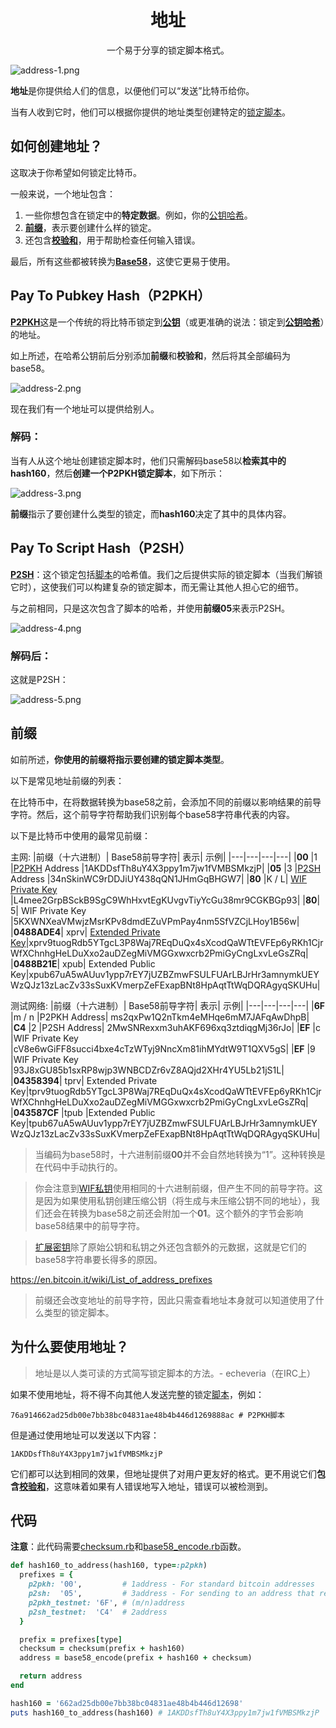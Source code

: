 # <center>地址</center>
<center>一个易于分享的锁定脚本格式。</center>

![address-1.png](img/address-1%20(1).png)

**地址**是你提供给人们的信息，以便他们可以“发送”比特币给你。

当有人收到它时，他们可以根据你提供的地址类型创建特定的[锁定脚本](../../Transaction/Transaction%20Data/output/scriptPubKey/scriptPubKey.md)。

## 如何创建地址？

这取决于你希望如何锁定比特币。

一般来说，一个地址包含：

1. 一些你想包含在锁定中的**特定数据**。例如，你的[公钥哈希](../Public%20Key/Public%20Key%20Hash/public-key-hash.md)。
2. [**前缀**](#前缀)，表示要创建什么样的锁定。
3. 还包含[**校验和**](../Checksum/Checksum.md)，用于帮助检查任何输入错误。

最后，所有这些都被转换为[**Base58**](../Base58/Base58.md)，这使它更易于使用。

## Pay To Pubkey Hash（P2PKH）
[**P2PKH**](../../Script/P2PKH/P2PKH.md)这是一个传统的将比特币锁定到[**公钥**](../Public%20Key/Public%20Key.md)（或更准确的说法：锁定到[**公钥哈希**](../Public%20Key/Public%20Key%20Hash/public-key-hash.md)）的地址。

如上所述，在哈希公钥前后分别添加**前缀**和**校验和**，然后将其全部编码为base58。

![address-2.png](img/address-2%20(1).png)

现在我们有一个地址可以提供给别人。 

### 解码：
当有人从这个地址创建锁定脚本时，他们只需解码base58以**检索其中的hash160**，然后**创建一个P2PKH锁定脚本**，如下所示：

![address-3.png](img/address-3%20(1).png)

**前缀**指示了要创建什么类型的锁定，而**hash160**决定了其中的具体内容。

## Pay To Script Hash（P2SH）
[**P2SH**](../../Script/P2SH/P2SH.md)：这个锁定包括[脚本](../../Script/Script.md)的哈希值。我们之后提供实际的锁定脚本（当我们解锁它时），这使我们可以构建复杂的锁定脚本，而无需让其他人担心它的细节。

与之前相同，只是这次包含了脚本的哈希，并使用**前缀05**来表示P2SH。

![address-4.png](img/address-4%20(1).png)

### 解码后：
这就是P2SH：

![address-5.png](img/address-5%20(1).png)

## 前缀
如前所述，**你使用的前缀将指示要创建的锁定脚本类型**。

以下是常见地址前缀的列表：

在比特币中，在将数据转换为base58之前，会添加不同的前缀以影响结果的前导字符。然后，这个前导字符帮助我们识别每个base58字符串代表的内容。

以下是比特币中使用的最常见前缀：

主网:
|前缀（十六进制）|	Base58前导字符|	表示|	示例|
|---|---|---|---|
|**00**	|1	|[P2PKH](../../Script/P2PKH/P2PKH.md) Address	|1AKDDsfTh8uY4X3ppy1m7jw1fVMBSMkzjP|
|**05**	|3	|[P2SH](../../Script/P2SH/P2SH.md) Address	|34nSkinWC9rDDJiUY438qQN1JHmGqBHGW7|
|**80**	|K / L|	[WIF Private Key](../Private%20Key/WIF%20Private%20Key/WIF%20Private%20Key.md) 	|L4mee2GrpBSckB9SgC9WhHxvtEgKUvgvTiyYcGu38mr9CGKBGp93|
|**80**|	5|	WIF Private Key 	|5KXWNXeaVMwjzMsrKPv8dmdEZuVPmPay4nm5SfVZCjLHoy1B56w|
|**0488ADE4**|	xprv|	[Extended Private Key](../../HD%20Wallets/Extended%20Keys/Extended%20Keys.md)|xprv9tuogRdb5YTgcL3P8Waj7REqDuQx4sXcodQaWTtEVFEp6yRKh1CjrWfXChnhgHeLDuXxo2auDZegMiVMGGxwxcrb2PmiGyCngLxvLeGsZRq|
|**0488B21E**|	xpub|	Extended Public Key|xpub67uA5wAUuv1ypp7rEY7jUZBZmwFSULFUArLBJrHr3amnymkUEYWzQJz13zLacZv33sSuxKVmerpZeFExapBNt8HpAqtTtWqDQRAgyqSKUHu|

测试网络:
|前缀（十六进制）|	Base58前导字符|	表示|	示例|
|---|---|---|---|
|**6F**	|m / n	|P2PKH Address|	ms2qxPw1Q2nTkm4eMHqe6mM7JAFqAwDhpB|
|**C4**	|2	|P2SH Address|	2MwSNRexxm3uhAKF696xq3ztdiqgMj36rJo|
|**EF**	|c	|WIF Private Key 	|cV8e6wGiFF8succi4bxe4cTzWTyj9NncXm81ihMYdtW9T1QXV5gS|
|**EF**	|9	|WIF Private Key 	|93J8xGU85b1sxRP8wjp3WNBCDZr6vZ8AQjd2XHr4YU5Lb21jS1L|
|**04358394**|	tprv|	Extended Private Key|tprv9tuogRdb5YTgcL3P8Waj7REqDuQx4sXcodQaWTtEVFEp6yRKh1CjrWfXChnhgHeLDuXxo2auDZegMiVMGGxwxcrb2PmiGyCngLxvLeGsZRq|
|**043587CF**	|tpub	|Extended Public Key|tpub67uA5wAUuv1ypp7rEY7jUZBZmwFSULFUArLBJrHr3amnymkUEYWzQJz13zLacZv33sSuxKVmerpZeFExapBNt8HpAqtTtWqDQRAgyqSKUHu|

>当编码为base58时，十六进制前缀**00**并不会自然地转换为“1”。这种转换是在代码中手动执行的。

>你会注意到[WIF私钥](../../Keys/Private%20Key/WIF%20Private%20Key/WIF%20Private%20Key.md)使用相同的十六进制前缀，但产生不同的前导字符。这是因为如果使用私钥创建压缩公钥（将生成与未压缩公钥不同的地址），我们还会在转换为base58之前还会附加一个**01**。这个额外的字节会影响base58结果中的前导字符。

>[扩展密钥](../../HD%20Wallets/Extended%20Keys/Extended%20Keys.md)除了原始公钥和私钥之外还包含额外的元数据，这就是它们的base58字符串要长得多的原因。

https://en.bitcoin.it/wiki/List_of_address_prefixes

>前缀还会改变地址的前导字符，因此只需查看地址本身就可以知道使用了什么类型的锁定脚本。

## 为什么要使用地址？
>地址是以人类可读的方式简写锁定脚本的方法。- echeveria（在IRC上）

如果不使用地址，将不得不向其他人发送完整的锁定[脚本](../../Script/Script.md)，例如：
```
76a914662ad25db00e7bb38bc04831ae48b4b446d1269888ac # P2PKH脚本
```
但是通过使用地址可以发送以下内容：
```
1AKDDsfTh8uY4X3ppy1m7jw1fVMBSMkzjP
```
它们都可以达到相同的效果，但地址提供了对用户更友好的格式。更不用说它们**包含[校验和](../Checksum/Checksum.md)**，这意味着如果有人错误地写入地址，错误可以被检测到。

## 代码
**注意**：此代码需要[checksum.rb](https://github.com/in3rsha/learnmeabitcoin-code/blob/master/checksum.rb)和[base58_encode.rb](https://github.com/in3rsha/learnmeabitcoin-code/blob/master/base58_encode.rb)函数。
```ruby
def hash160_to_address(hash160, type=:p2pkh)
  prefixes = {
    p2pkh: '00',         # 1address - For standard bitcoin addresses
    p2sh:  '05',         # 3address - For sending to an address that requires multiple signatures (multisig)
    p2pkh_testnet: '6F', # (m/n)address
    p2sh_testnet:  'C4'  # 2address
  }

  prefix = prefixes[type]
  checksum = checksum(prefix + hash160)
  address = base58_encode(prefix + hash160 + checksum)

  return address
end

hash160 = '662ad25db00e7bb38bc04831ae48b4b446d12698'
puts hash160_to_address(hash160) # 1AKDDsfTh8uY4X3ppy1m7jw1fVMBSMkzjP
```

